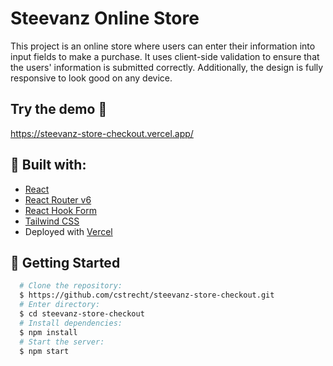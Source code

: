 # Steevanz Online Store

This project is an online store where users can enter their information into input fields to make a purchase. It uses client-side validation to ensure that the users' information is submitted correctly. Additionally, the design is fully responsive to look good on any device.

## Try the demo 👀

https://steevanz-store-checkout.vercel.app/

## 🔨 Built with:

- [React](https://reactjs.org/)
- [React Router v6](https://reactrouter.com/en/main)
- [React Hook Form](https://react-hook-form.com/)
- [Tailwind CSS](https://tailwindcss.com/)
- Deployed with [Vercel](https://vercel.com/dashboard)

## 🚀 Getting Started

```bash
  # Clone the repository:
  $ https://github.com/cstrecht/steevanz-store-checkout.git
  # Enter directory:
  $ cd steevanz-store-checkout
  # Install dependencies:
  $ npm install
  # Start the server:
  $ npm start
```
